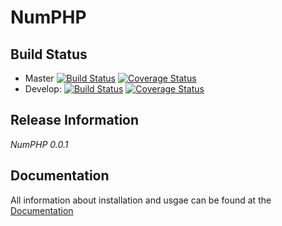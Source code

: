 # NumPHP

## Build Status

* Master
[![Build Status](https://travis-ci.org/GordonLesti/NumPHP.svg?branch=master)](https://travis-ci.org/GordonLesti/NumPHP)
[![Coverage Status](https://coveralls.io/repos/GordonLesti/NumPHP/badge.png?branch=master)](https://coveralls.io/r/GordonLesti/NumPHP?branch=master)
* Develop:
[![Build Status](https://travis-ci.org/GordonLesti/NumPHP.svg?branch=develop)](https://travis-ci.org/GordonLesti/NumPHP)
[![Coverage Status](https://coveralls.io/repos/GordonLesti/NumPHP/badge.png?branch=develop)](https://coveralls.io/r/GordonLesti/NumPHP?branch=develop)

## Release Information

*NumPHP 0.0.1*

## Documentation

All information about installation and usgae can be found at the [Documentation](doc/README.md)
